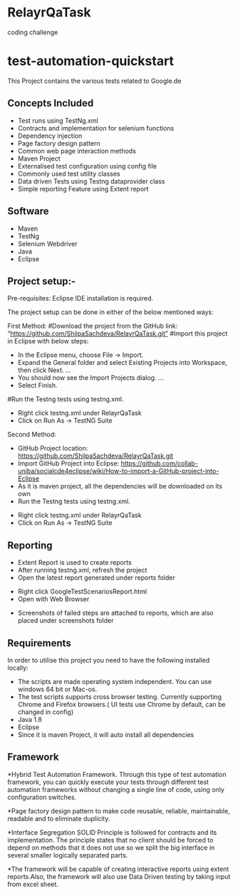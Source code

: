 # RelayrQaTask
coding challenge 

# test-automation-quickstart

This Project contains the various tests related to Google.de

## Concepts Included

* Test runs using TestNg.xml
* Contracts and implementation for selenium functions
* Dependency injection
* Page factory design pattern
* Common web page interaction methods
* Maven Project
* Externalised test configuration using config file
* Commonly used test utility classes
* Data driven Tests using Testng dataprovider class
* Simple reporting Feature using Extent report

## Software

* Maven
* TestNg
* Selenium Webdriver
* Java
* Eclipse

## Project setup:-

Pre-requisites: Eclipse IDE installation is required.

The project setup can be done in either of the below mentioned ways:

First Method:
#Download the project from the GitHub link:  “https://github.com/ShilpaSachdeva/RelayrQaTask.git”
#Import this project in Eclipse with below steps:
*  In the Eclipse menu, choose File -> Import.
*  Expand the General folder and select Existing Projects into Workspace, then click Next. ...
*  You should now see the Import Projects dialog. ...
*  Select Finish.

#Run the Testng tests using testng.xml. 
- Right click testng.xml under RelayrQaTask
- Click on Run As -> TestNG Suite



Second Method:
* GitHub Project location: https://github.com/ShilpaSachdeva/RelayrQaTask.git
* Import GitHub Project into Eclipse: https://github.com/collab-uniba/socialcde4eclipse/wiki/How-to-import-a-GitHub-project-into-Eclipse
* As it is maven project, all the dependencies will be downloaded on its own
* Run the Testng tests using testng.xml. 
- Right click testng.xml under RelayrQaTask
- Click on Run As -> TestNG Suite

## Reporting

* Extent Report is used to create reports
* After running testng.xml, refresh the project
* Open the latest report generated under reports folder 
- Right click GoogleTestScenariosReport.html
- Open with Web Browser
* Screenshots of failed steps are attached to reports, which are also placed under screenshots folder


## Requirements

In order to utilise this project you need to have the following installed locally:

* The scripts are made operating system independent. You can use windows 64 bit or Mac-os.
* The test scripts supports cross browser testing. Currently supporting Chrome and Firefox browsers.( UI tests use Chrome by default, can be changed in config)
* Java 1.8
* Eclipse
* Since it is maven Project, it will auto install all dependencies


## Framework

*Hybrid Test Automation Framework. Through this type of test automation framework, you can quickly execute your tests through different test automation frameworks without changing a single line of code, using only configuration switches.

*Page factory design pattern to make code reusable, reliable, maintainable, readable and to eliminate duplicity.

*Interface Segregation SOLID Principle is followed for contracts and its implementation. The principle states that no client should be forced to depend on methods that it does not use so we split the big interface in several smaller logically separated parts.

*The framework will be capable of creating interactive reports using extent reports.Also, the framework will also use Data Driven testing by taking input from excel sheet. 
